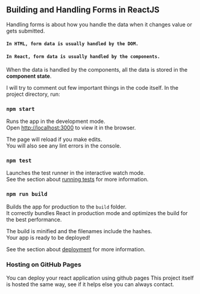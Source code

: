 ## Building and Handling Forms in ReactJS
Handling forms is about how you handle the data when it changes value or gets submitted.
#### `In HTML, form data is usually handled by the DOM.`
#### `In React, form data is usually handled by the components.`
When the data is handled by the components, all the data is stored in the <b>component state</b>.


I will try to comment out few important things in the code itself. In the project directory, run:
### `npm start`

Runs the app in the development mode.<br />
Open [http://localhost:3000](http://localhost:3000) to view it in the browser.

The page will reload if you make edits.<br />
You will also see any lint errors in the console.

### `npm test`

Launches the test runner in the interactive watch mode.<br />
See the section about [running tests](https://facebook.github.io/create-react-app/docs/running-tests) for more information.

### `npm run build`

Builds the app for production to the `build` folder.<br />
It correctly bundles React in production mode and optimizes the build for the best performance.

The build is minified and the filenames include the hashes.<br />
Your app is ready to be deployed!

See the section about [deployment](https://facebook.github.io/create-react-app/docs/deployment) for more information.

### Hosting on GitHub Pages
You can deploy your react application using github pages
This project itself is hosted the same way, see if it helps else you can always contact.
